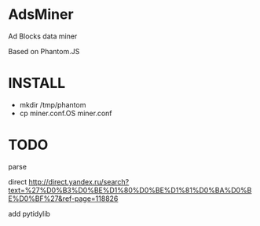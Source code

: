 AdsMiner
========
<p>Ad Blocks data miner</p>
<p>Based on Phantom.JS</p>

INSTALL
=======
<ul>
<li>mkdir /tmp/phantom</li>
<li>cp miner.conf.OS miner.conf</li>
</ul>

TODO
====
parse 

direct
http://direct.yandex.ru/search?text=%27%D0%B3%D0%BE%D1%80%D0%BE%D1%81%D0%BA%D0%BE%D0%BF%27&ref-page=118826

add pytidylib
